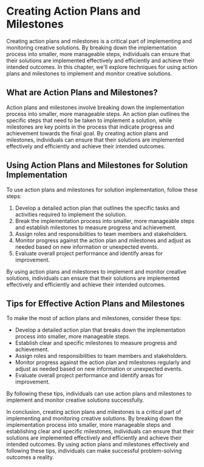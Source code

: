Creating Action Plans and Milestones
====================================================================================

Creating action plans and milestones is a critical part of implementing and monitoring creative solutions. By breaking down the implementation process into smaller, more manageable steps, individuals can ensure that their solutions are implemented effectively and efficiently and achieve their intended outcomes. In this chapter, we'll explore techniques for using action plans and milestones to implement and monitor creative solutions.

What are Action Plans and Milestones?
-------------------------------------

Action plans and milestones involve breaking down the implementation process into smaller, more manageable steps. An action plan outlines the specific steps that need to be taken to implement a solution, while milestones are key points in the process that indicate progress and achievement towards the final goal. By creating action plans and milestones, individuals can ensure that their solutions are implemented effectively and efficiently and achieve their intended outcomes.

Using Action Plans and Milestones for Solution Implementation
-------------------------------------------------------------

To use action plans and milestones for solution implementation, follow these steps:

1. Develop a detailed action plan that outlines the specific tasks and activities required to implement the solution.
2. Break the implementation process into smaller, more manageable steps and establish milestones to measure progress and achievement.
3. Assign roles and responsibilities to team members and stakeholders.
4. Monitor progress against the action plan and milestones and adjust as needed based on new information or unexpected events.
5. Evaluate overall project performance and identify areas for improvement.

By using action plans and milestones to implement and monitor creative solutions, individuals can ensure that their solutions are implemented effectively and efficiently and achieve their intended outcomes.

Tips for Effective Action Plans and Milestones
----------------------------------------------

To make the most of action plans and milestones, consider these tips:

* Develop a detailed action plan that breaks down the implementation process into smaller, more manageable steps.
* Establish clear and specific milestones to measure progress and achievement.
* Assign roles and responsibilities to team members and stakeholders.
* Monitor progress against the action plan and milestones regularly and adjust as needed based on new information or unexpected events.
* Evaluate overall project performance and identify areas for improvement.

By following these tips, individuals can use action plans and milestones to implement and monitor creative solutions successfully.

In conclusion, creating action plans and milestones is a critical part of implementing and monitoring creative solutions. By breaking down the implementation process into smaller, more manageable steps and establishing clear and specific milestones, individuals can ensure that their solutions are implemented effectively and efficiently and achieve their intended outcomes. By using action plans and milestones effectively and following these tips, individuals can make successful problem-solving outcomes a reality.

